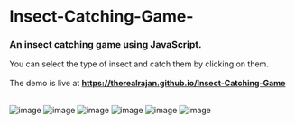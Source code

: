 # Insect-Catching-Game-
### An insect catching game using JavaScript.
You can select the type of insect and catch them by clicking on them. <br><br>
The demo is live at **https://therealrajan.github.io/Insect-Catching-Game** <br><br>

![image](https://user-images.githubusercontent.com/22878736/131303662-ac330a29-a814-44c8-bdef-e67cad384ffa.png)
![image](https://user-images.githubusercontent.com/22878736/131303994-6c1e992a-3543-45f6-a9d1-a8dadc357653.png)
![image](https://user-images.githubusercontent.com/22878736/131304473-07f20123-d57c-41fb-9f13-eff16e1ad4b1.png)
![image](https://user-images.githubusercontent.com/22878736/131303563-d712458d-1cd5-4403-95aa-fb44133f8f24.png)
![image](https://user-images.githubusercontent.com/22878736/131304662-4ad57477-fa17-4c3f-bc78-d1c1d37d3eae.png)
![image](https://user-images.githubusercontent.com/22878736/131304747-5f7ae78d-d72c-4af2-801a-33a5b3fd00d1.png)

